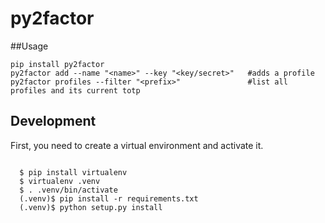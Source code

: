 # py2factor

##Usage 

```
pip install py2factor
py2factor add --name "<name>" --key "<key/secret>"   #adds a profile
py2factor profiles --filter "<prefix>"               #list all profiles and its current totp

```

## Development

First, you need to create a virtual environment and activate it.

```

  $ pip install virtualenv
  $ virtualenv .venv
  $ . .venv/bin/activate
  (.venv)$ pip install -r requirements.txt
  (.venv)$ python setup.py install
   
```
